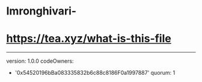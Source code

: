 # Imronghivari-
# https://tea.xyz/what-is-this-file
---
version: 1.0.0
codeOwners:
  - '0x54520196bBa083335832b6c88c8186F0a1997887'
quorum: 1
